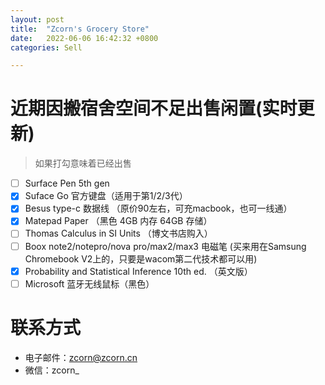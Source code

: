 ```yaml
---
layout: post
title:  "Zcorn's Grocery Store"
date:   2022-06-06 16:42:32 +0800
categories: Sell

---
```


# 近期因搬宿舍空间不足出售闲置(实时更新)

> 如果打勾意味着已经出售

- [ ] Surface Pen 5th gen
- [x] Suface Go 官方键盘（适用于第1/2/3代）
- [x] Besus type-c 数据线 （原价90左右，可充macbook，也可一线通）
- [x] Matepad Paper （黑色 4GB 内存 64GB 存储）
- [ ] Thomas Calculus in SI Units （博文书店购入）
- [ ] Boox note2/notepro/nova pro/max2/max3 电磁笔 (买来用在Samsung Chromebook V2上的，只要是wacom第二代技术都可以用)
- [x] Probability and Statistical Inference 10th ed. （英文版）
- [ ] Microsoft 蓝牙无线鼠标（黑色）

# 联系方式

- 电子邮件：[zcorn@zcorn.cn](mailto://zcorn@zcorn.cn)
- 微信：zcorn_

